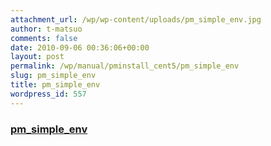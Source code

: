 ```yaml
---
attachment_url: /wp/wp-content/uploads/pm_simple_env.jpg
author: t-matsuo
comments: false
date: 2010-09-06 00:36:06+00:00
layout: post
permalink: /wp/manual/pminstall_cent5/pm_simple_env
slug: pm_simple_env
title: pm_simple_env
wordpress_id: 557
---
```


### [pm_simple_env](/assets/images/wp-content/pm_simple_env.jpg)
